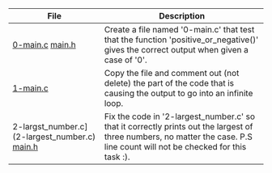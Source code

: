 |File|Description|
|-|-|
|[0-main.c](0-main.c) [main.h](main.h)|Create a file named '0-main.c' that test that the function 'positive_or_negative()' gives the correct output when given a case of '0'.|
|[1-main.c](1-main.c)|Copy the file and comment out (not delete) the part of the code that is causing the output to go into an infinite loop.|
|2-largst_number.c](2-largest_number.c) [main.h](main.h)|Fix the code in '2-largest_number.c' so that it correctly prints out the largest of three numbers, no matter the case. P.S line count will not be checked for this task :).|
